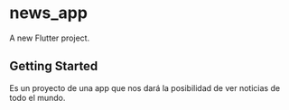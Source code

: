 # news_app

A new Flutter project.

## Getting Started

Es un proyecto de una app que nos dará la posibilidad de ver noticias de todo el mundo.

